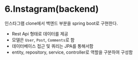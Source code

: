 # 6.Instagram(backend)
인스타그램 clone에서 백엔드 부분을 spring boot로 구현한다.

* Rest Api 형태로 데이터를 제공
* 모델은 `User`, `Post`, `Comments`로 함
* 데이터베이스 접근 및 쿼리는 JPA를 통해서함
* entity, repository, service, controller로 역할을 구분하여 구성함